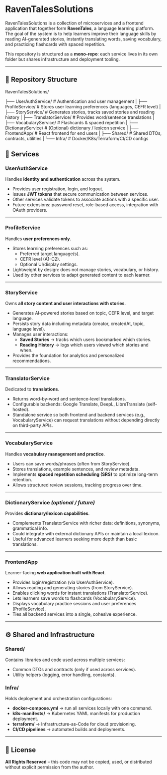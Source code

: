 # RavenTalesSolutions

RavenTalesSolutions is a collection of microservices and a frontend application that together form **RavenTales**, a language learning platform.  
The goal of the system is to help learners improve their language skills by reading AI-generated stories, instantly translating words, saving vocabulary, and practicing flashcards with spaced repetition.

This repository is structured as a **mono-repo**: each service lives in its own folder but shares infrastructure and deployment tooling.

---

## 📂 Repository Structure

RavenTalesSolutions/

├── UserAuthService/ # Authentication and user management
|
├── ProfileService/ # Stores user learning preferences (languages, CEFR level)
|
├── StoryService/ # Generates stories, tracks saved stories and reading history
|
├── TranslatorService/ # Provides word/sentence translations
|
├── VocabularyService/ # Flashcards & spaced repetition
|
├── DictionaryService/ # (Optional) dictionary / lexicon service
|
├── FrontendApp/ # React frontend for end users
|
├── Shared/ # Shared DTOs, contracts, utilities
|
└── Infra/ # Docker/K8s/Terraform/CI/CD configs

## 🚀 Services

### UserAuthService

Handles **identity and authentication** across the system.

- Provides user registration, login, and logout.
- Issues **JWT tokens** that secure communication between services.
- Other services validate tokens to associate actions with a specific user.
- Future extensions: password reset, role-based access, integration with OAuth providers.

---

### ProfileService

Handles **user preferences only**.

- Stores learning preferences such as:
  - Preferred target language(s).
  - CEFR level (A1–C2).
  - Optional UI/display settings.
- Lightweight by design: does not manage stories, vocabulary, or history.
- Used by other services to adapt generated content to each learner.

---

### StoryService

Owns **all story content and user interactions with stories**.

- Generates AI-powered stories based on topic, CEFR level, and target language.
- Persists story data including metadata (creator, createdAt, topic, language level).
- Manages user interactions:
  - **Saved Stories** → tracks which users bookmarked which stories.
  - **Reading History** → logs which users viewed which stories and when.
- Provides the foundation for analytics and personalized recommendations.

---

### TranslatorService

Dedicated to **translations**.

- Returns word-by-word and sentence-level translations.
- Configurable backends: Google Translate, DeepL, LibreTranslate (self-hosted).
- Standalone service so both frontend and backend services (e.g., VocabularyService) can request translations without depending directly on third-party APIs.

---

### VocabularyService

Handles **vocabulary management and practice**.

- Users can save words/phrases (often from StoryService).
- Stores translations, example sentences, and review metadata.
- Implements **spaced repetition scheduling (SRS)** to optimize long-term retention.
- Allows structured review sessions, tracking progress over time.

---

### DictionaryService _(optional / future)_

Provides **dictionary/lexicon capabilities**.

- Complements TranslatorService with richer data: definitions, synonyms, grammatical info.
- Could integrate with external dictionary APIs or maintain a local lexicon.
- Useful for advanced learners seeking more depth than basic translations.

---

### FrontendApp

Learner-facing **web application built with React**.

- Provides login/registration (via UserAuthService).
- Allows reading and generating stories (from StoryService).
- Enables clicking words for instant translations (TranslatorService).
- Lets learners save words to flashcards (VocabularyService).
- Displays vocabulary practice sessions and user preferences (ProfileService).
- Ties all backend services into a single, cohesive experience.

---

## ⚙️ Shared and Infrastructure

### Shared/

Contains libraries and code used across multiple services:

- Common DTOs and contracts (only if used across services).
- Utility helpers (logging, error handling, constants).

### Infra/

Holds deployment and orchestration configurations:

- **docker-compose.yml** → run all services locally with one command.
- **k8s-manifests/** → Kubernetes YAML manifests for production deployment.
- **terraform/** → Infrastructure-as-Code for cloud provisioning.
- **CI/CD pipelines** → automated builds and deployments.

---

## 📝 License

**All Rights Reserved** – this code may not be copied, used, or distributed without explicit permission from the author.

